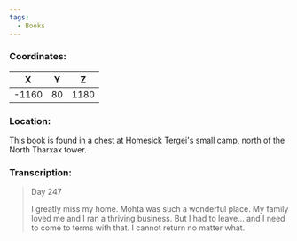 ```yaml
---
tags:
  - Books
---
```


### Coordinates:
| **X** | **Y**| **Z** |
|:-----:|:----:|:-----:|
|-1160  |80   |1180  |

### Location:
This book is found in a chest at Homesick Tergei's small camp, north of the North Tharxax tower.

### Transcription:
> Day 247
>
> I greatly miss my home. Mohta was such a wonderful place. My family loved me and I ran a thriving business. But I had to leave... and I need to come to terms with that. I cannot return no matter what.


